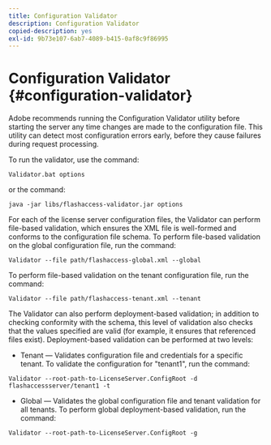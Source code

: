 ```yaml
---
title: Configuration Validator
description: Configuration Validator
copied-description: yes
exl-id: 9b73e107-6ab7-4089-b415-0af8c9f86995
---
```

# Configuration Validator {#configuration-validator}

Adobe recommends running the Configuration Validator utility before starting the server any time changes are made to the configuration file. This utility can detect most configuration errors early, before they cause failures during request processing.

To run the validator, use the command:

```
Validator.bat options  
```

or the command:

```
java -jar libs/flashaccess-validator.jar options 
```

For each of the license server configuration files, the Validator can perform file-based validation, which ensures the XML file is well-formed and conforms to the configuration file schema. To perform file-based validation on the global configuration file, run the command:

```
Validator --file path/flashaccess-global.xml --global
```

To perform file-based validation on the tenant configuration file, run the command:

```
Validator --file path/flashaccess-tenant.xml --tenant
```

The Validator can also perform deployment-based validation; in addition to checking conformity with the schema, this level of validation also checks that the values specified are valid (for example, it ensures that referenced files exist). Deployment-based validation can be performed at two levels:

* Tenant — Validates configuration file and credentials for a specific tenant. To validate the configuration for "tenant1", run the command:

```
Validator --root-path-to-LicenseServer.ConfigRoot -d flashaccessserver/tenant1 -t 
```

* Global — Validates the global configuration file and tenant validation for all tenants. To perform global deployment-based validation, run the command:

```
Validator --root-path-to-LicenseServer.ConfigRoot -g 
```
